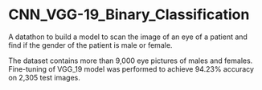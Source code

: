 # CNN_VGG-19_Binary_Classification
A datathon to build a model to scan the image of an eye of a patient and find if the gender of the patient is male or female.

The dataset contains more than 9,000 eye pictures of males and females. Fine-tuning of VGG_19 model was performed to achieve 94.23% accuracy on 2,305 test images.
